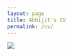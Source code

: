 ```yaml
---
layout: page
title: Abhijit's CV 
permalink: /cv/
---
```

<img style="max-width:100%;" src="https://github.com/avannaldas/avannaldas.github.io/raw/master/uploads/cv.png" />
